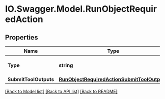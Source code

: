 # IO.Swagger.Model.RunObjectRequiredAction
## Properties

Name | Type | Description | Notes
------------ | ------------- | ------------- | -------------
**Type** | **string** | For now, this is always &#x60;submit_tool_outputs&#x60;. | 
**SubmitToolOutputs** | [**RunObjectRequiredActionSubmitToolOutputs**](RunObjectRequiredActionSubmitToolOutputs.md) |  | 

[[Back to Model list]](../README.md#documentation-for-models) [[Back to API list]](../README.md#documentation-for-api-endpoints) [[Back to README]](../README.md)


